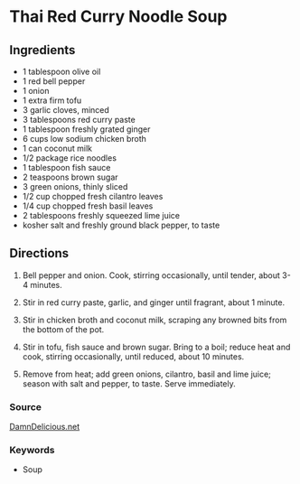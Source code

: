 # Thai Red Curry Noodle Soup

## Ingredients

- 1 tablespoon olive oil
- 1 red bell pepper
- 1 onion
- 1 extra firm tofu
- 3 garlic cloves, minced
- 3 tablespoons red curry paste
- 1 tablespoon freshly grated ginger
- 6 cups low sodium chicken broth
- 1 can coconut milk
- 1/2 package rice noodles
- 1 tablespoon fish sauce
- 2 teaspoons brown sugar
- 3 green onions, thinly sliced
- 1/2 cup chopped fresh cilantro leaves
- 1/4 cup chopped fresh basil leaves
- 2 tablespoons freshly squeezed lime juice
- kosher salt and freshly ground black pepper, to taste

## Directions

1. Bell pepper and onion. Cook, stirring occasionally, until
   tender, about 3-4 minutes.

1. Stir in red curry paste, garlic, and ginger until fragrant, about 1 minute.

1. Stir in chicken broth and coconut milk, scraping any browned bits from the
   bottom of the pot.

1. Stir in tofu, fish sauce and brown sugar. Bring to a boil; reduce heat and
   cook, stirring occasionally, until reduced, about 10 minutes.

1. Remove from heat; add green onions, cilantro, basil and lime juice; season
   with salt and pepper, to taste. Serve immediately.

### Source

[DamnDelicious.net](https://damndelicious.net/2018/04/18/thai-red-curry-noodle-soup/print/)

### Keywords

- Soup
